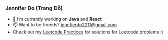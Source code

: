 ### Jennifer Do (Trang Đỗ)

- 🔭 I’m currently working on **Java** and **React**
- 📫 Want to be friends? jennfierdo2211@gmail.com
- Check out my [Leetcode Practices](https://github.com/jenniferdo2211/LeetCodePractices) for solutions for Leetcode problems :)
